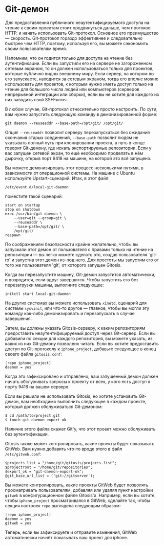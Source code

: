 # Git-демон

Для предоставления публичного неаутентифицируемого доступа на чтение к своим проектам стоит продвинуться дальше, чем протокол HTTP, и начать использовать Git-протокол. Основное его преимущество — скорость. Git-протокол гораздо эффективнее и следовательно быстрее чем HTTP, поэтому, используя его, вы можете сэкономить своим пользователям время.

Напомним, что он годится только для доступа на чтение без аутентификации. Если вы запустили его на сервере не загороженном сетевым экраном, то он должен использоваться только для проектов, которые публично видны внешнему миру. Если сервер, на котором вы его запускаете, находится за сетевым экраном, тогда его вполне можно использовать для проектов, к которым нужно иметь доступ только на чтение для большого числа людей или компьютеров (серверов непрерывной интеграции или сборки), если вы не хотите для каждого из них заводить свой SSH-ключ.

В любом случае, Git-протокол относительно просто настроить. По сути, вам нужно запустить следующую команду в демонизированной форме:

	git daemon --reuseaddr --base-path=/opt/git/ /opt/git/

Опция `--reuseaddr` позволит серверу перезапускаться без ожидания окончания старых соединений, `--base-path` позволит людям не указывать полный путь при клонировании проекта, а путь в конце говорит Git-демону, где искать экспортируемые репозитории. Если у вас запущен сетевой экран, то ещё необходимо проделать в нём дырочку, открыв порт 9418 на машине, на которой это всё запущено.

Вы можете демонизировать этот процесс несколькими путями, в зависимости от операционной системы. На машине с Ubuntu используйте Upstart-сценарий. Итак, в этот файл

	/etc/event.d/local-git-daemon

поместите такой сценарий:

	start on startup
	stop on shutdown
	exec /usr/bin/git daemon \
	    --user=git --group=git \
	    --reuseaddr \
	    --base-path=/opt/git/ \
	    /opt/git/
	respawn

По соображениям безопасности крайне желательно, чтобы вы запускали этот демон от пользователя с правами только на чтение на репозитории — вы легко можете сделать это, создав пользователя 'git-ro' и запустив этот демон из-под него. Для простоты мы запустим его от того же пользователя 'git', от которого запущен Gitosis.

Когда вы перезапустите машину, Git-демон запустится автоматически, и возродится, если вдруг завершится. Чтобы запустить его без перезагрузки машины, выполните следующее:

	initctl start local-git-daemon

На других системах вы можете использовать `xinetd`, сценарий для системы `sysvinit`, или что-то другое — главное, чтобы вы могли эту команду как-либо демонизировать и перезапускать в случае завершения.

Затем, вы должны указать Gitosis-серверу, к каким репозиториям предоставить неаутентифицируемый доступ через Git-сервер. Если вы добавили по секции для каждого репозитория, вы можете указать, из каких из них Git-демону позволено читать. Если вы хотите предоставить доступ по Git-протоколу к `iphone_project`, добавьте следующее в конец своего файла `gitosis.conf`:

	[repo iphone_project]
	daemon = yes

Когда это зафиксировано и отправлено, ваш запущенный демон должен начать обслуживать запросы к проекту от всех, у кого есть доступ к порту 9418 на вашем сервере.

Если вы решили не использовать Gitosis, но хотите установить Git-демон, вам необходимо выполнить следующее в каждом проекте, который должен обслуживаться Git-демоном:

	$ cd /path/to/project.git
	$ touch git-daemon-export-ok

Наличие этого файла скажет Git'у, что этот проект можно обслуживать без аутентификации.

Gitosis также может контролировать, какие проекты будет показывать GitWeb. Вам нужно добавить что-то вроде этого в файл `/etc/gitweb.conf`:

	$projects_list = "/home/git/gitosis/projects.list";
	$projectroot = "/home/git/repositories";
	$export_ok = "git-daemon-export-ok";
	@git_base_url_list = ('git://gitserver');

Вы можете контролировать, какие проекты GitWeb будет позволять просматривать пользователям, добавляя или удаляя пункт настройки `gitweb` в конфигурационном файле Gitosis'а. Например, если вы хотите, чтобы `iphone_project` просматривался в GitWeb, сделайте так, чтобы секция настроек `repo` выглядела следующим образом:

	[repo iphone_project]
	daemon = yes
	gitweb = yes

Теперь, если вы зафиксируете и отправите изменения, GitWeb автоматически начнёт показывать ваш проект для iphone.
